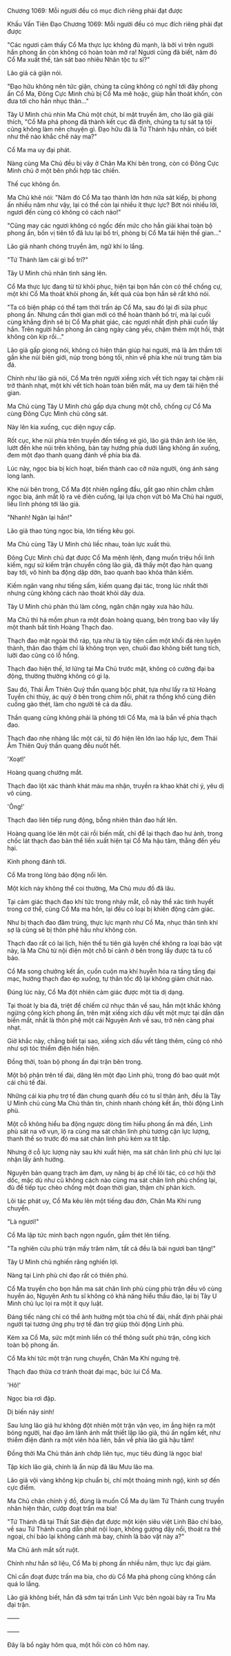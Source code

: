 




Chương 1069: Mỗi người đều có mục đích riêng phải đạt được


Khấu Vấn Tiên Đạo Chương 1069: Mỗi người đều có mục đích riêng phải đạt được

"Các ngươi cảm thấy Cổ Ma thực lực không đủ mạnh, là bởi vì trên người hắn phong ấn còn không có hoàn toàn mở ra! Ngươi cũng đã biết, năm đó Cổ Ma xuất thế, tàn sát bao nhiêu Nhân tộc tu sĩ?"

Lão giả cả giận nói.

"Đạo hữu không nên tức giận, chúng ta cũng không có nghĩ tới đây phong ấn Cổ Ma, Đông Cực Minh chủ bị Cổ Ma mê hoặc, giúp hắn thoát khốn, còn đưa tới cho hắn nhục thân..."

Tây U Minh chủ nhìn Ma Chủ một chút, bí mật truyền âm, cho lão giả giải thích, "Cổ Ma phá phong đã thành kết cục đã định, chúng ta tự sát tạ tội cũng không làm nên chuyện gì. Đạo hữu đã là Tứ Thánh hậu nhân, có biết như thế nào khắc chế này ma?"

Cổ Ma ma uy đại phát.

Nàng cùng Ma Chủ đều bị vây ở Chân Ma Khí bên trong, còn có Đông Cực Minh chủ ở một bên phối hợp tác chiến.

Thế cục không ổn.

Ma Chủ khẽ nói: "Năm đó Cổ Ma tạo thành lớn hơn nữa sát kiếp, bị phong ấn nhiều năm như vậy, lại có thể còn lại nhiều ít thực lực? Bớt nói nhiều lời, ngươi đến cùng có không có cách nào!"

"Cũng may các ngươi không có ngốc đến mức cho hắn giải khai toàn bộ phong ấn, bốn vị tiên tổ đã lưu lại bố trí, phòng bị Cổ Ma tái hiện thế gian..."

Lão giả nhanh chóng truyền âm, ngữ khí lo lắng.

"Tứ Thánh làm cái gì bố trí?"

Tây U Minh chủ nhãn tình sáng lên.

Cổ Ma thực lực đang từ từ khôi phục, hiện tại bọn hắn còn có thể chống cự, một khi Cổ Ma thoát khỏi phong ấn, kết quả của bọn hắn sẽ rất khó nói.

"Ta có biện pháp có thể tạm thời trấn áp Cổ Ma, sau đó lại đi sửa phục phong ấn. Nhưng cần thời gian mới có thể hoàn thành bố trí, mà lại cuối cùng khẳng định sẽ bị Cổ Ma phát giác, các ngươi nhất định phải cuốn lấy hắn. Trên người hắn phong ấn càng ngày càng yếu, chậm thêm một hồi, thật không còn kịp rồi..."

Lão giả gấp giọng nói, không có hiện thân giúp hai người, mà là âm thầm tới gần khe núi biên giới, núp trong bóng tối, nhìn về phía khe núi trung tâm bia đá.

Chính như lão giả nói, Cổ Ma trên người xiềng xích vết tích ngay tại chậm rãi trở thành nhạt, một khi vết tích hoàn toàn biến mất, ma uy đem tái hiện thế gian.

Ma Chủ cùng Tây U Minh chủ gấp dựa chung một chỗ, chống cự Cổ Ma cùng Đông Cực Minh chủ công sát.

Này lên kia xuống, cục diện nguy cấp.

Rốt cục, khe núi phía trên truyền đến tiếng xé gió, lão giả thân ảnh lóe lên, lướt đến khe núi trên không, bàn tay hướng phía dưới lăng không ấn xuống, đem một đạo thanh quang đánh về phía bia đá.

Lúc này, ngọc bia bị kích hoạt, biến thành cao cỡ nửa người, óng ánh sáng long lanh.

Khe núi bên trong, Cổ Ma đột nhiên ngẩng đầu, gắt gao nhìn chằm chằm ngọc bia, ánh mắt lộ ra vẻ điên cuồng, lại lựa chọn vứt bỏ Ma Chủ hai người, liều lĩnh phóng tới lão giả.

"Nhanh! Ngăn lại hắn!"

Lão giả thao túng ngọc bia, lớn tiếng kêu gọi.

Ma Chủ cùng Tây U Minh chủ liếc nhau, toàn lực xuất thủ.

Đông Cực Minh chủ đạt được Cổ Ma mệnh lệnh, đang muốn triệu hồi linh kiếm, ngự sử kiếm trận chuyển công lão giả, đã thấy một đạo hàn quang bay tới, vô hình ba động dập dờn, bao quanh bao khỏa thân kiếm.

Kiếm ngân vang như tiếng sấm, kiếm quang đại tác, trong lúc nhất thời nhưng cũng không cách nào thoát khỏi dây dưa.

Tây U Minh chủ phản thủ làm công, ngăn chặn ngày xưa hảo hữu.

Ma Chủ thì há mồm phun ra một đoàn hoàng quang, bên trong bao vây lấy một thanh bất tỉnh Hoàng Thạch đao.

Thạch đao mặt ngoài thô ráp, tựa như là tùy tiện cầm một khối đá rèn luyện thành, thân đao thậm chí là không trọn vẹn, chuôi đao không biết tung tích, lưỡi đao cũng có lỗ hổng.

Thạch đao hiện thế, lơ lửng tại Ma Chủ trước mặt, không có cường đại ba động, thường thường không có gì lạ.

Sau đó, Thái Âm Thiên Quỷ thần quang bộc phát, tựa như lấy ra từ Hoàng Tuyền chi thủy, ác quỷ ở bên trong chìm nổi, phát ra thống khổ cùng điên cuồng gào thét, làm cho người tê cả da đầu.

Thần quang cũng không phải là phóng tới Cổ Ma, mà là bắn về phía thạch đao.

Thạch đao nhẹ nhàng lắc một cái, từ đó hiện lên lớn lao hấp lực, đem Thái Âm Thiên Quỷ thần quang đều nuốt hết.

'Xoạt!'

Hoàng quang chướng mắt.

Thạch đao lột xác thành khát máu ma nhận, truyền ra khao khát chi ý, yêu dị vô cùng.

'Ông!'

Thạch đao liên tiếp rung động, bỗng nhiên thân đao hất lên.

Hoàng quang lóe lên một cái rồi biến mất, chỉ để lại thạch đao hư ảnh, trong chốc lát thạch đao bản thể liền xuất hiện tại Cổ Ma hậu tâm, thẳng đến yếu hại.

Kình phong đánh tới.

Cổ Ma trong lòng báo động nổi lên.

Một kích này không thể coi thường, Ma Chủ mưu đồ đã lâu.

Tại cảm giác thạch đao khí tức trong nháy mắt, cỗ này thể xác tinh huyết trong cơ thể, cùng Cổ Ma ma hồn, lại đều có loại bị khiên động cảm giác.

Như bị thạch đao đâm trúng, thực lực mạnh như Cổ Ma, nhục thân tinh khí sợ là cũng sẽ bị thôn phệ hầu như không còn.

Thạch đao rất có lai lịch, hiện thế tu tiên giả luyện chế không ra loại bảo vật này, là Ma Chủ từ nội điện một chỗ bí cảnh ở bên trong lấy được tà tu cổ bảo.

Cổ Ma song chưởng kết ấn, cuồn cuộn ma khí huyễn hóa ra tầng tầng đại mạc, hướng thạch đao ép xuống, tự thân tốc độ lại không giảm chút nào.

Đúng lúc này, Cổ Ma đột nhiên cảm giác được một tia dị dạng.

Tại thoát ly bia đá, triệt để chiếm cứ nhục thân về sau, hắn một khắc không ngừng công kích phong ấn, trên mặt xiềng xích dấu vết một mực tại dần dần biến mất, nhất là thôn phệ một cái Nguyên Anh về sau, trở nên càng phai nhạt.

Giờ khắc này, chẳng biết tại sao, xiềng xích dấu vết tăng thêm, cũng có nhỏ như sợi tóc thiểm điện hiển hiện.

Đồng thời, toàn bộ phong ấn đại trận bên trong.

Một bộ phận trên tế đài, dâng lên một đạo Linh phù, trong đó bao quát một cái chủ tế đài.

Những cái kia phụ trợ tế đàn chung quanh đều có tu sĩ thân ảnh, đều là Tây U Minh chủ cùng Ma Chủ thân tín, chính nhanh chóng kết ấn, thôi động Linh phù.

Một cỗ không hiểu ba động ngược dòng tìm hiểu phong ấn mà đến, Linh phù sát na vỡ vụn, lộ ra cùng ma sát chân linh phù tương cận lực lượng, thanh thế so trước đó ma sát chân linh phù kém xa tít tắp.

Nhưng ở cỗ lực lượng này sau khi xuất hiện, ma sát chân linh phù chi lực lại nhận lấy ảnh hưởng.

Nguyên bản quang trạch ảm đạm, uy năng bị áp chế lôi tác, có cơ hội thở dốc, mặc dù như cũ không cách nào cùng ma sát chân linh phù chống lại, đủ để tiếp tục chèo chống một đoạn thời gian, thậm chí phản kích.

Lôi tác phát uy, Cổ Ma kêu lên một tiếng đau đớn, Chân Ma Khí rung chuyển.

"Là ngươi!"

Cổ Ma lập tức minh bạch ngọn nguồn, gầm thét lên tiếng.

"Ta nghiên cứu phù trận mấy trăm năm, tất cả đều là bái ngươi ban tặng!"

Tây U Minh chủ nghiến răng nghiến lợi.

Nàng tại Linh phù chi đạo rất có thiên phú.

Cổ Ma truyền cho bọn hắn ma sát chân linh phù cùng phù trận đều vô cùng huyền ảo, Nguyên Anh tu sĩ không có khả năng hiểu thấu đáo, lại bị Tây U Minh chủ lục lọi ra một ít quy luật.

Đáng tiếc nàng chỉ có thể ảnh hưởng một tòa chủ tế đài, nhất định phải phái người tại tương ứng phụ trợ tế đàn trợ giúp thôi động Linh phù.

Kém xa Cổ Ma, sức một mình liền có thể thông suốt phù trận, công kích toàn bộ phong ấn.

Cổ Ma khí tức một trận rung chuyển, Chân Ma Khí ngưng trệ.

Thạch đao thừa cơ tránh thoát đại mạc, bức lui Cổ Ma.

'Hô!'

Ngọc bia rơi đập.

Dị biến nảy sinh!

Sau lưng lão giả hư không đột nhiên một trận vặn vẹo, im ắng hiện ra một bóng người, hai đạo âm lãnh ánh mắt thiết lập lão giả, thủ ấn ngầm kết, như thiểm điện đánh ra một viên hỏa liên, bắn về phía lão giả hậu tâm!

Đồng thời Ma Chủ thân ảnh chớp liên tục, mục tiêu đúng là ngọc bia!

Tập kích lão giả, chính là ẩn núp đã lâu Mưu lão ma.

Lão giả vội vàng không kịp chuẩn bị, chỉ một thoáng minh ngộ, kinh sợ đến cực điểm.

Ma Chủ chân chính ý đồ, đúng là muốn Cổ Ma dụ làm Tứ Thánh cung truyền nhân hiện thân, cướp đoạt trấn ma bia!

"Tứ Thánh đã tại Thất Sát điện đạt được một kiện siêu việt Linh Bảo chí bảo, về sau Tứ Thánh cung dẫn phát nội loạn, không gượng dậy nổi, thoát ra thế ngoại, chí bảo lại không cánh mà bay, chính là bảo vật này a?"

Ma Chủ ánh mắt sốt ruột.

Chính như hắn sở liệu, Cổ Ma bị phong ấn nhiều năm, thực lực đại giảm.

Chỉ cần đoạt được trấn ma bia, cho dù Cổ Ma phá phong cũng không cần quá lo lắng.

Lão giả không biết, hắn đã sớm tại trấn Linh Vực bên ngoài bày ra Tru Ma đại trận.

——

——

Đây là bổ ngày hôm qua, một hồi còn có hôm nay.




